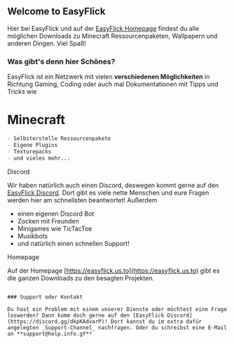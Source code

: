 ## Welcome to EasyFlick

Hier bei EasyFlick und auf der [EasyFlick Homepage](https://easyflick.us.to) findest du alle möglichen Downloads zu Minecraft Ressourcenpaketen, Wallpapern und anderen Dingen. Viel Spaß!

### Was gibt's denn hier Schönes?

EasyFlick ist ein Netzwerk mit vielen **verschiedenen Möglichkeiten** in Richtung Gaming, Coding oder auch mal Dokumentationen mit Tipps und Tricks wie


# Minecraft

```markdown
- Selbsterstelle Ressourcenpakete
- Eigene Plugins
- Texturepacks
- und vieles mehr...
```
Discord

Wir haben natürlich auch einen Discord, deswegen kommt gerne auf den [EasyFlick Discord](https://discord.gg/dkpKAdvarP).
Dort gibt es viele nette Menschen und eure Fragen werden hier am schnellsten beantwortet! Außerdem

- einen eigenen Discord Bot
- Zocken mit Freunden
- Minigames wie TicTacToe
- Musikbots
- und natürlich einen schnellen Support!

Homepage

Auf der Homepage [https://easyflick.us.to](https://easyflick.us.to) gibt es die ganzen Downloads zu den besagten Projekten. 

```

### Support oder Kontakt

Du hast ein Problem mit einem unserer Dienste oder möchtest eine Frage loswerden? Dann komm doch gerne auf den [EasyFlick Discord](https://discord.gg/dkpKAdvarP)! Dort kannst du im extra dafür angelegten _Support-Channel_ nachfragen. Oder du schreibst eine E-Mail an **support@help.info.gf**
